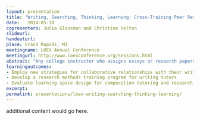 ```yaml
---
layout: presentation
title: "Writing, Searching, Thinking, Learning: Cross-Training Peer Research and Writing Tutors to Maximize Student Success"
date:   2014-05-10
copresenters: Julia Glassman and Christine Holten
slideurl: 
handouturl:
place: Grand Rapids, MI
meetingname: LOEX Annual Conference
meetingurl: http://www.loexconference.org/sessions.html
abstract: "Any college instructor who assigns essays or research papers will tell you that writing and research are deeply intertwined. Doesn't it make sense, then, to empower writing tutors to give their peers basic guidance in research, and vice versa? With this in mind, the UCLA College Library has partnered with the UCLA Undergraduate Writing Center (UWC) to cross-train writing and research tutors. This partnership has helped foster a dramatic re-envisioning of library space, and has been a major factor in the development of new practices like replacing the reference desk with a consultation suite (dubbed the Inquiry Space) and expanding the Library's use of student tutors alongside full-time librarians. The UWC now operates a satellite center within the Library, and the Library is expanding its offerings of research consultations in other campus spaces. Overall, this collaborative training has led to a more integrated, nuanced, and broad-reaching Library service model. This session will introduce participants to the training program developed for research and writing tutors, assessment strategies, unexpected challenges, budget and space considerations, and other issues. Then, participants will be able to share strategies they are employing at their own libraries or begin building a similar program at their campuses."
learningoutcomes:
- Employ new strategies for collaborative relationships with their writing centers and other campus partners 
- Develop a research methods training program for writing tutors
- Evaluate learning space design for composition tutoring and research assistance service
excerpt:
permalink: presentations/loex-writing-searching-thinking-learning/
---
```

additional content would go here.